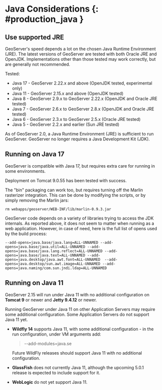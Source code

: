 # Java Considerations {: #production_java }

## Use supported JRE

GeoServer's speed depends a lot on the chosen Java Runtime Environment (JRE). The latest versions of GeoServer are tested with both Oracle JRE and OpenJDK. Implementations other than those tested may work correctly, but are generally not recommended.

Tested:

-   Java 17 - GeoServer 2.22.x and above (OpenJDK tested, experimental only)
-   Java 11 - GeoServer 2.15.x and above (OpenJDK tested)
-   Java 8 - GeoServer 2.9.x to GeoServer 2.22.x (OpenJDK and Oracle JRE tested)
-   Java 7 - GeoServer 2.6.x to GeoServer 2.8.x (OpenJDK and Oracle JRE tested)
-   Java 6 - GeoServer 2.3.x to GeoServer 2.5.x (Oracle JRE tested)
-   Java 5 - GeoServer 2.2.x and earlier (Sun JRE tested)

As of GeoServer 2.0, a Java Runtime Environment (JRE) is sufficient to run GeoServer. GeoServer no longer requires a Java Development Kit (JDK).

## Running on Java 17

GeoServer is compatible with Java 17, but requires extra care for running in some environments.

Deployment on Tomcat 9.0.55 has been tested with success.

The "bin" packaging can work too, but requires turning off the Marlin rasterizer integration. This can be done by modifying the scripts, or by simply removing the Marlin jars:

    rm webapps/geoserver/WEB-INF/lib/marlin-0.9.3.jar

GeoServer code depends on a variety of libraries trying to access the JDK internals. As reported above, it does not seem to matter when running as a web application. However, in case of need, here is the full list of opens used by the build process:

    --add-opens=java.base/java.lang=ALL-UNNAMED --add-opens=java.base/java.util=ALL-UNNAMED --add-opens=java.base/java.lang.reflect=ALL-UNNAMED --add-opens=java.base/java.text=ALL-UNNAMED --add-opens=java.desktop/java.awt.font=ALL-UNNAMED  --add-opens=java.desktop/sun.awt.image=ALL-UNNAMED --add-opens=java.naming/com.sun.jndi.ldap=ALL-UNNAMED

## Running on Java 11

GeoServer 2.15 will run under Java 11 with no additional configuration on **Tomcat 9** or newer and **Jetty 9.4.12** or newer.

Running GeoServer under Java 11 on other Application Servers may require some additional configuration. Some Application Servers do not support Java 11 yet.

-   **Wildfly 14** supports Java 11, with some additional configuration - in the run configuration, under VM arguments add:

    > --add-modules=java.se

    Future WildFly releases should support Java 11 with no additional configuration.

-   **GlassFish** does not currently Java 11, although the upcoming 5.0.1 release is expected to include support for it.

-   **WebLogic** do not yet support Java 11.
